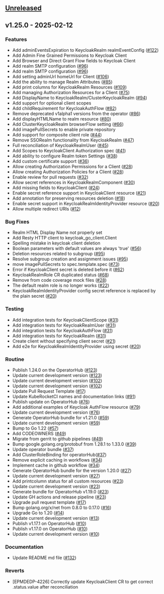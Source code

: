 <a name="unreleased"></a>
## [Unreleased]


<a name="v1.25.0"></a>
## v1.25.0 - 2025-02-12
### Features
- Add adminEventsExpiration to KeycloakRealm realmEventConfig ([#122](https://github.com/epam/edp-keycloak-operator/issues/122))
- Add Admin Fine Grained Permissions to Keycloak Client
- Add Browser and Direct Grant Flow fields to Keycloak Client
- Add realm SMTP configuration ([#96](https://github.com/epam/edp-keycloak-operator/issues/96))
- Add realm SMTP configuration ([#96](https://github.com/epam/edp-keycloak-operator/issues/96))
- Add setting adminUrl homeUrl for Client ([#106](https://github.com/epam/edp-keycloak-operator/issues/106))
- Add the ability to manage Realm Attributes ([#85](https://github.com/epam/edp-keycloak-operator/issues/85))
- Add print columns for KeycloakRealm Resources ([#109](https://github.com/epam/edp-keycloak-operator/issues/109))
- Add managing Authorization Resources for a Client ([#75](https://github.com/epam/edp-keycloak-operator/issues/75))
- Add DisplayName to KeycloakRealm/ClusterKeycloakRealm ([#94](https://github.com/epam/edp-keycloak-operator/issues/94))
- Add support for optional client scopes
- Add childRequirement for KeycloakAuthFlow ([#82](https://github.com/epam/edp-keycloak-operator/issues/82))
- Remove deprecated v1alpha1 versions from the operator ([#86](https://github.com/epam/edp-keycloak-operator/issues/86))
- Add displayHTMLName to realm resource ([#80](https://github.com/epam/edp-keycloak-operator/issues/80))
- Add ClusterKeycloakRealm browserFlow setting ([#66](https://github.com/epam/edp-keycloak-operator/issues/66))
- Add imagePullSecrets to enable private repository
- Add support for composite client role ([#44](https://github.com/epam/edp-keycloak-operator/issues/44))
- Remove SSORealm functionality from KeycloakRealm ([#47](https://github.com/epam/edp-keycloak-operator/issues/47))
- Full reconciliation of KeycloakRealmUser  ([#45](https://github.com/epam/edp-keycloak-operator/issues/45))
- Add Scopes to KeycloakClient Authorization spec ([#41](https://github.com/epam/edp-keycloak-operator/issues/41))
- Add ability to configure Realm token Settings ([#38](https://github.com/epam/edp-keycloak-operator/issues/38))
- Add custom certificate support ([#36](https://github.com/epam/edp-keycloak-operator/issues/36))
- Allow creating Authorization Permissions for a Client ([#28](https://github.com/epam/edp-keycloak-operator/issues/28))
- Allow creating Authorization Policies for a Client ([#28](https://github.com/epam/edp-keycloak-operator/issues/28))
- Enable review for pull requests ([#32](https://github.com/epam/edp-keycloak-operator/issues/32))
- Allow secret references in KeycloakRealmComponent ([#30](https://github.com/epam/edp-keycloak-operator/issues/30))
- Add missing fields to KeycloakClient ([#24](https://github.com/epam/edp-keycloak-operator/issues/24))
- Enable secret reference support in KeycloakClient resource ([#21](https://github.com/epam/edp-keycloak-operator/issues/21))
- Add annotation for preserving resources deletion ([#18](https://github.com/epam/edp-keycloak-operator/issues/18))
- Enable secret support in KeycloakRealmIdentityProvider resource ([#20](https://github.com/epam/edp-keycloak-operator/issues/20))
- Allow multiple redirect URIs ([#12](https://github.com/epam/edp-keycloak-operator/issues/12))

### Bug Fixes
- Realm HTML Display Name not properly set
- Add Resty HTTP client to keycloak_go_client.Client
- Spelling mistake in keycloak client deletion
- Boolean parameters with default values are always 'true' ([#56](https://github.com/epam/edp-keycloak-operator/issues/56))
- Deletion resources related to subgroup ([#95](https://github.com/epam/edp-keycloak-operator/issues/95))
- Resolve subgroup creation and assignment issues ([#95](https://github.com/epam/edp-keycloak-operator/issues/95))
- move imagePullSecrets to spec.template.spec ([#73](https://github.com/epam/edp-keycloak-operator/issues/73))
- Error if KeycloakClient secret is deleted before it ([#62](https://github.com/epam/edp-keycloak-operator/issues/62))
- KeycloakRealmRole CR duplicated status ([#68](https://github.com/epam/edp-keycloak-operator/issues/68))
- Remove from code coverage mock files ([#28](https://github.com/epam/edp-keycloak-operator/issues/28))
- The default realm role is no longer works ([#22](https://github.com/epam/edp-keycloak-operator/issues/22))
- KeycloakRealmIdentityProvider config secret reference is replaced by the plain secret ([#20](https://github.com/epam/edp-keycloak-operator/issues/20))

### Testing
- Add integration tests for KeycloakClientScope ([#31](https://github.com/epam/edp-keycloak-operator/issues/31))
- Add integration tests for KeycloakRealmUser ([#31](https://github.com/epam/edp-keycloak-operator/issues/31))
- Add integration tests for KeycloakAuthFlow ([#31](https://github.com/epam/edp-keycloak-operator/issues/31))
- Add integration tests for KeycloakRealm ([#31](https://github.com/epam/edp-keycloak-operator/issues/31))
- Create client without specifying client secret ([#21](https://github.com/epam/edp-keycloak-operator/issues/21))
- Add e2e for KeycloakRealmIdentityProvider using secret ([#20](https://github.com/epam/edp-keycloak-operator/issues/20))

### Routine
- Publish 1.24.0 on the OperatorHub ([#123](https://github.com/epam/edp-keycloak-operator/issues/123))
- Update current development version ([#123](https://github.com/epam/edp-keycloak-operator/issues/123))
- Update current development version ([#102](https://github.com/epam/edp-keycloak-operator/issues/102))
- Update current development version ([#102](https://github.com/epam/edp-keycloak-operator/issues/102))
- Update Pull Request Template ([#17](https://github.com/epam/edp-keycloak-operator/issues/17))
- Update KubeRocketCI names and documentation links ([#91](https://github.com/epam/edp-keycloak-operator/issues/91))
- Publish update on OperatorHub ([#76](https://github.com/epam/edp-keycloak-operator/issues/76))
- Add additional examples of Keycloak AuthFlow resource ([#79](https://github.com/epam/edp-keycloak-operator/issues/79))
- Update current development version ([#76](https://github.com/epam/edp-keycloak-operator/issues/76))
- Generate OperatorHub bundle for v1.21.0 ([#59](https://github.com/epam/edp-keycloak-operator/issues/59))
- Update current development version ([#59](https://github.com/epam/edp-keycloak-operator/issues/59))
- Bump to Go 1.22 ([#57](https://github.com/epam/edp-keycloak-operator/issues/57))
- Add CODEOWNERS ([#49](https://github.com/epam/edp-keycloak-operator/issues/49))
- Migrate from gerrit to github pipelines ([#49](https://github.com/epam/edp-keycloak-operator/issues/49))
- Bump google.golang.org/protobuf from 1.28.1 to 1.33.0 ([#39](https://github.com/epam/edp-keycloak-operator/issues/39))
- Update operator bundle ([#37](https://github.com/epam/edp-keycloak-operator/issues/37))
- Add ClusterRoleBinding for operatorHub([#37](https://github.com/epam/edp-keycloak-operator/issues/37))
- Remove explicit caching in workflows ([#34](https://github.com/epam/edp-keycloak-operator/issues/34))
- Implement cache in github workflow ([#34](https://github.com/epam/edp-keycloak-operator/issues/34))
- Generate OperatorHub bundle for the version 1.20.0 ([#27](https://github.com/epam/edp-keycloak-operator/issues/27))
- Update current development version ([#27](https://github.com/epam/edp-keycloak-operator/issues/27))
- Add printcolumn status for all custom resources ([#23](https://github.com/epam/edp-keycloak-operator/issues/23))
- Update current development version ([#23](https://github.com/epam/edp-keycloak-operator/issues/23))
- Generate bundle for OperatorHub v1.19.0 ([#23](https://github.com/epam/edp-keycloak-operator/issues/23))
- Update GH actions and release pipeline ([#23](https://github.com/epam/edp-keycloak-operator/issues/23))
- Upgrade pull request template ([#17](https://github.com/epam/edp-keycloak-operator/issues/17))
- Bump golang.org/x/net from 0.8.0 to 0.17.0 ([#16](https://github.com/epam/edp-keycloak-operator/issues/16))
- Upgrade Go to 1.20 ([#14](https://github.com/epam/edp-keycloak-operator/issues/14))
- Update current development version ([#13](https://github.com/epam/edp-keycloak-operator/issues/13))
- Publish v1.17.1 on OperatorHub ([#10](https://github.com/epam/edp-keycloak-operator/issues/10))
- Publish v1.17.0 on OperatorHub ([#10](https://github.com/epam/edp-keycloak-operator/issues/10))
- Update current development version ([#10](https://github.com/epam/edp-keycloak-operator/issues/10))

### Documentation
- Update README md file ([#132](https://github.com/epam/edp-keycloak-operator/issues/132))

### Reverts
- [EPMDEDP-4226] Correctly update KeycloakClient CR to get correct .status.value after reconciliation


[Unreleased]: https://github.com/epam/edp-keycloak-operator/compare/v1.25.0...HEAD
